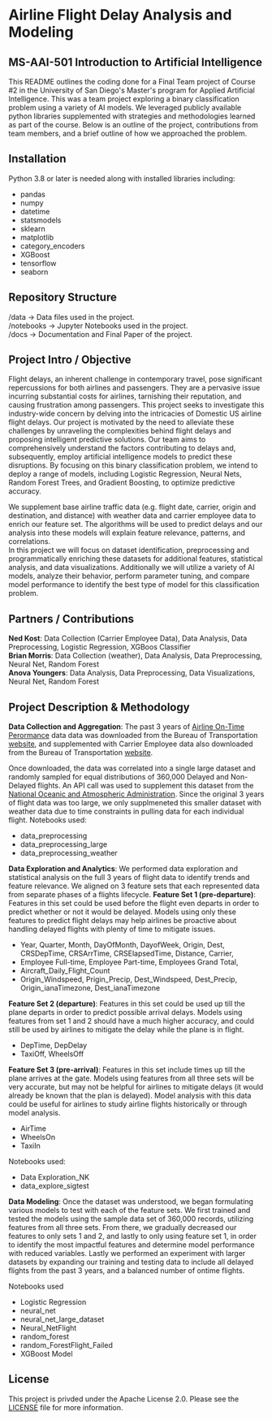# Airline Flight Delay Analysis and Modeling  
## MS-AAI-501 Introduction to Artificial Intelligence
This README outlines the coding done for a Final Team project of Course #2 in the University of San Diego's Master's program for Applied Artificial Intelligence.  This was a team project exploring a binary classification problem using a variety of AI models.  We leveraged publicly available python libraries supplemented with strategies and methodologies learned as part of the course.  Below is an outline of the project, contributions from team members, and a brief outline of how we approached the problem.

## Installation
Python 3.8 or later is needed along with installed libraries including:
* pandas
* numpy
* datetime
* statsmodels
* sklearn
* matplotlib
* category_encoders
* XGBoost
* tensorflow
* seaborn

## Repository Structure
/data -> Data files used in the project.    
/notebooks -> Jupyter Notebooks used in the project.  
/docs -> Documentation and Final Paper of the project.  


## Project Intro / Objective
Flight delays, an inherent challenge in contemporary travel, pose significant repercussions for both airlines and passengers.  They are a pervasive issue incurring substantial costs for airlines, tarnishing their reputation, and causing frustration among passengers.  This project seeks to investigate this industry-wide concern by delving into the intricacies of Domestic US airline flight delays. Our project is motivated by the need to alleviate these challenges by unraveling the complexities behind flight delays and proposing intelligent predictive solutions.  Our team aims to comprehensively understand the factors contributing to delays and, subsequently, employ artificial intelligence models to predict these disruptions.  By focusing on this binary classification problem, we intend to deploy a range of models, including Logistic Regression, Neural Nets, Random Forest Trees, and Gradient Boosting, to optimize predictive accuracy.

We supplement base airline traffic data (e.g. flight date, carrier, origin and destination, and distance) with weather data and carrier employee data to enrich our feature set.  The algorithms will be used to predict delays and our analysis into these models will explain feature relevance, patterns, and correlations.  
In this project we will focus on dataset identification, preprocessing and programmatically enriching these datasets for additional features, statistical analysis, and data visualizations.  Additionally we will utilize a variety of AI models, analyze their behavior, perform parameter tuning, and compare model performance to identify the best type of model for this classification problem.

## Partners / Contributions
<b>Ned Kost</b>:  Data Collection (Carrier Employee Data), Data Analysis, Data Preprocessing, Logistic Regression, XGBoos Classifier  
<b>Brian Morris</b>:  Data Collection (weather), Data Analysis, Data Preprocessing, Neural Net, Random Forest  
<b>Anova Youngers</b>:  Data Analysis, Data Preprocessing, Data Visualizations, Neural Net, Random Forest  

## Project Description & Methodology
**Data Collection and Aggregation**:  The past 3 years of [Airline On-Time Perormance](https://www.transtats.bts.gov/Fields.asp?gnoyr_VQ=FGJ) data data was downloaded from the Bureau of Transportation [website](https://www.transtats.bts.gov/databases.asp?Z1qr_VQ=E&Z1qr_Qr5p=N8vn6v10&f7owrp6_VQF=D), and supplemented with Carrier Employee data  also downloaded from the Bureau of Transportation [website](https://www.transtats.bts.gov/Employment/).  

Once downloaded, the data was correlated into a single large dataset and randomly sampled for equal distributions of 360,000 Delayed and Non-Delayed flights. An API call was used to supplement this dataset from the [National Oceanic and Atmospheric Administration](https://www.ncei.noaa.gov/products/land-based-station/integrated-surface-database).  Since the original 3 years of flight data was too large, we only supplmeneted this smaller dataset with weather data due to time constraints in pulling data for each individual flight.
Notebooks used:
- data_preprocessing
- data_preprocessing_large
- data_preprocessing_weather

**Data Exploration and Analytics**:  We performed data exploration and statistical analysis on the full 3 years of flight data to identify trends and feature relevance.  We aligned on 3 feature sets that each represented data from separate phases of a flights lifecycle. 
**Feature Set 1 (pre-departure)**:   Features in this set could be used before the flight even departs in order to predict whether or not it would be delayed.  Models using only these features to predict flight delays may help airlines be proactive about handling delayed flights with plenty of time to mitigate issues.
- Year, Quarter, Month, DayOfMonth, DayofWeek, Origin, Dest, CRSDepTime, CRSArrTime, CRSElapsedTime, Distance, Carrier,
- Employee Full-time, Employee Part-time, Employees Grand Total,
- Aircraft_Daily_Flight_Count
- Origin_Windspeed, Prigin_Precip, Dest_Windspeed, Dest_Precip, Origin_ianaTimezone, Dest_ianaTimezone

**Feature Set 2 (departure)**:  Features in this set could be used up till the plane departs in order to predict possible arrival delays.  Models using features from set 1 and 2 should have a much higher accuracy, and could still be used by airlines to mitigate the delay while the plane is in flight.
- DepTime, DepDelay
- TaxiOff, WheelsOff

**Feature Set 3 (pre-arrival)**:  Features in this set include times up till the plane arrives at the gate.  Models using features from all three sets will be very accurate, but may not be helpful for airlines to mitigate delays (it would already be known that the plan is delayed).  Model analysis with this data could be useful for airlines to study airline flights historically or through model analysis.
- AirTime
- WheelsOn
- TaxiIn

Notebooks used: 
- Data Exploration_NK
- data_explore_sigtest

**Data Modeling**:  Once the dataset was understood, we began formulating various models to test with each of the feature sets.  We first trained and tested the models using the sample data set of 360,000 records, utilizing features from all three sets.  From there, we gradually decreased our features to only sets 1 and 2, and lastly to only using feature set 1, in order to identify the most impactful features and determine model performance with reduced variables.  Lastly we performed an experiment with larger datasets by expanding our training and testing data to include all delayed flights from the past 3 years, and a balanced number of ontime flights.    

Notebooks used
- Logistic Regression
- neural_net
- neural_net_large_dataset
- Neural_NetFlight
- random_forest
- random_ForestFlight_Failed
- XGBoost Model


## License
This project is privded under the Apache License 2.0.  Please see the [LICENSE](https://github.com/NedKost/usd_data_hackathon_2023/blob/main/LICENSE) file for more information.


